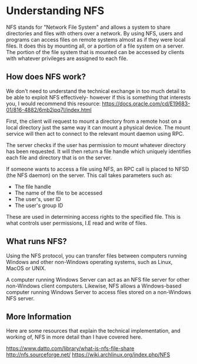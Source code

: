 # Understanding NFS
NFS stands for "Network File System" and allows a system to share directories and files with others over a network. By using NFS, users and programs 
can access files on remote systems almost as if they were local files. It does this by mounting all, or a portion of a file system on a server. The 
portion of the file system that is mounted can be accessed by clients with whatever privileges are assigned to each file.

## How does NFS work?
We don't need to understand the technical exchange in too much detail to be able to exploit NFS effectively- however if this is something that interests 
you, I would recommend this resource: https://docs.oracle.com/cd/E19683-01/816-4882/6mb2ipq7l/index.html

First, the client will request to mount a directory from a remote host on a local directory just the same way it can mount a physical device. The mount 
service will then act to connect to the relevant mount daemon using RPC.

The server checks if the user has permission to mount whatever directory has been requested. It will then return a file handle which uniquely identifies 
each file and directory that is on the server.

If someone wants to access a file using NFS, an RPC call is placed to NFSD (the NFS daemon) on the server. This call takes parameters such as:
- The file handle
- The name of the file to be accessed
- The user's, user ID
- The user's group ID

These are used in determining access rights to the specified file. This is what controls user permissions, I.E read and write of files.

## What runs NFS?
Using the NFS protocol, you can transfer files between computers running Windows and other non-Windows operating systems, such as Linux, MacOS or UNIX.

A computer running Windows Server can act as an NFS file server for other non-Windows client computers. Likewise, NFS allows a Windows-based computer 
running Windows Server to access files stored on a non-Windows NFS server.

## More Information
Here are some resources that explain the technical implementation, and working of, NFS in more detail than I have covered here.

https://www.datto.com/library/what-is-nfs-file-share
http://nfs.sourceforge.net/
https://wiki.archlinux.org/index.php/NFS

